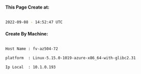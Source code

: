 
   
#### This Page Create at:

```bash

2022-09-08 - 14:52:47 UTC

```

#### Create By Machine:

```bash

Host Name : fv-az504-72

platform  : Linux-5.15.0-1019-azure-x86_64-with-glibc2.31

Ip Local  : 10.1.0.193

```


